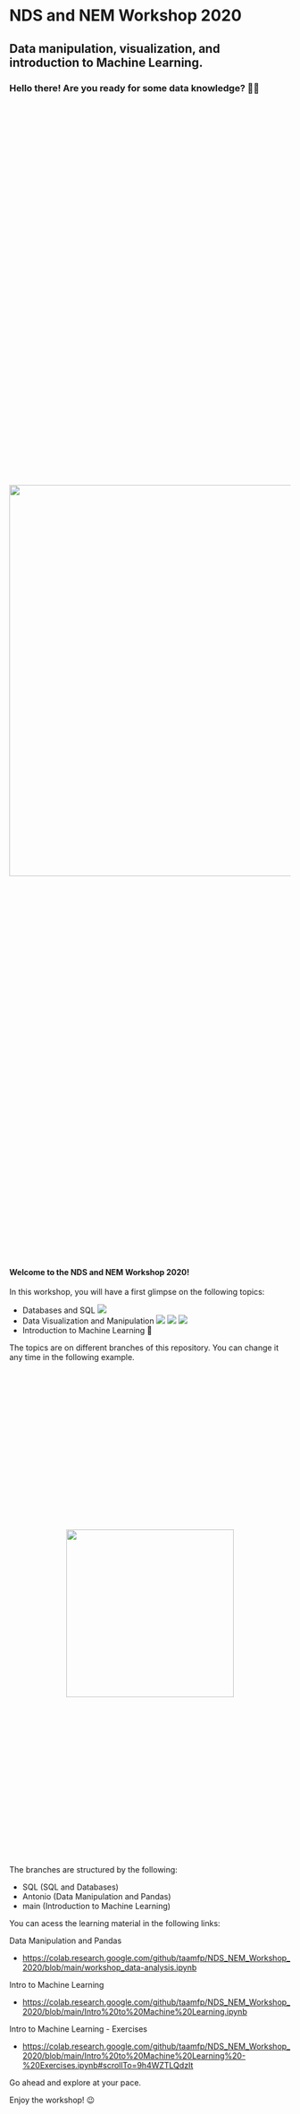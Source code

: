 # NDS and NEM Workshop 2020

## Data manipulation, visualization, and introduction to Machine Learning.


### Hello there! Are you ready for some data knowledge? 👨‍💻

<p align="center" style="font-size:700px">
  <img src="/Images/data.gif" width="700px" >
</p>

#### Welcome to the NDS and NEM Workshop 2020!

<p>
In this workshop, you will have a first glimpse on the following topics:
</p>

- Databases and SQL <img src="https://img.shields.io/badge/Database-SQL-blue">
- Data Visualization and Manipulation <img src="https://img.shields.io/badge/Language-Python-yellow"> <img src="https://img.shields.io/badge/Tool-matplotlib-green">  <img src="https://img.shields.io/badge/Tool-Pandas-yellowgreen"> 
- Introduction to Machine Learning :robot:

The topics are on different branches of this repository. You can change it any time in the following example.

<p align="center" style="font-size:300px">
  <img src="/Images/Example_Branch.PNG" width="300px" >
</p>


The branches are structured by the following:

- SQL (SQL and Databases)
- Antonio (Data Manipulation and Pandas)
- main (Introduction to Machine Learning)

You can acess the learning material in the following links:

Data Manipulation and Pandas
- https://colab.research.google.com/github/taamfp/NDS_NEM_Workshop_2020/blob/main/workshop_data-analysis.ipynb

Intro to Machine Learning
- https://colab.research.google.com/github/taamfp/NDS_NEM_Workshop_2020/blob/main/Intro%20to%20Machine%20Learning.ipynb

Intro to Machine Learning - Exercises
- https://colab.research.google.com/github/taamfp/NDS_NEM_Workshop_2020/blob/main/Intro%20to%20Machine%20Learning%20-%20Exercises.ipynb#scrollTo=9h4WZTLQdzIt

Go ahead and explore at your pace.

Enjoy the workshop! :wink:

<p align="center" style="font-size:500px">
  <img src="/Images/programming.gif" width="500px" >
</p>
